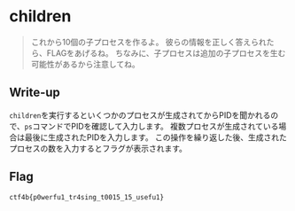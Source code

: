 # children

> これから10個の子プロセスを作るよ。 彼らの情報を正しく答えられたら、FLAGをあげるね。 ちなみに、子プロセスは追加の子プロセスを生む可能性があるから注意してね。

## Write-up

`children`を実行するといくつかのプロセスが生成されてからPIDを聞かれるので、`ps`コマンドでPIDを確認して入力します。
複数プロセスが生成されている場合は最後に生成されたPIDを入力します。
この操作を繰り返した後、生成されたプロセスの数を入力するとフラグが表示されます。

## Flag

`ctf4b{p0werfu1_tr4sing_t0015_15_usefu1}`
